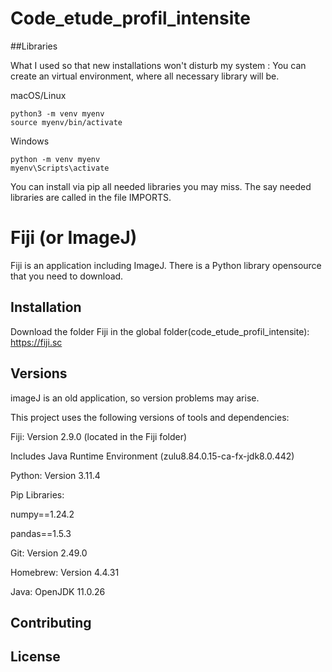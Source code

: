 # Code_etude_profil_intensite

##Libraries

What I used so that new installations won't disturb my system :
You can create an virtual environment, where all necessary library will be. 

macOS/Linux

    python3 -m venv myenv
    source myenv/bin/activate

Windows

    python -m venv myenv
    myenv\Scripts\activate

You can install via pip all needed libraries you may miss.
The say needed libraries are called in the file IMPORTS.

# Fiji (or ImageJ)

Fiji is an application including ImageJ.
There is a Python library opensource that you need to download.

## Installation

Download the folder Fiji in the global folder(code_etude_profil_intensite): 
https://fiji.sc

## Versions

imageJ is an old application, so version problems may arise.

This project uses the following versions of tools and dependencies:

Fiji: Version 2.9.0 (located in the Fiji folder)

Includes Java Runtime Environment (zulu8.84.0.15-ca-fx-jdk8.0.442)

Python: Version 3.11.4

Pip Libraries:

numpy==1.24.2

pandas==1.5.3

Git: Version 2.49.0

Homebrew: Version 4.4.31

Java: OpenJDK 11.0.26

## Contributing

## License
